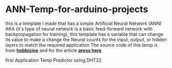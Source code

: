# ANN-Temp-for-arduino-projects
this is a template I made that has a simple Artificial Neural Network (ANN) AKA (it's type of neural network is a basic feed-forward network with backpropagation for training), this template has a variable that can change its value to make a change the Neural counts for the input, output, or hidden layers to match the required application
The source code of this temp is from [**hobbizine**](http://www.hobbizine.com/) and for the article [**press here**](http://robotics.hobbizine.com/arduinoann.html)

first Application Temp Predictor using DHT22
